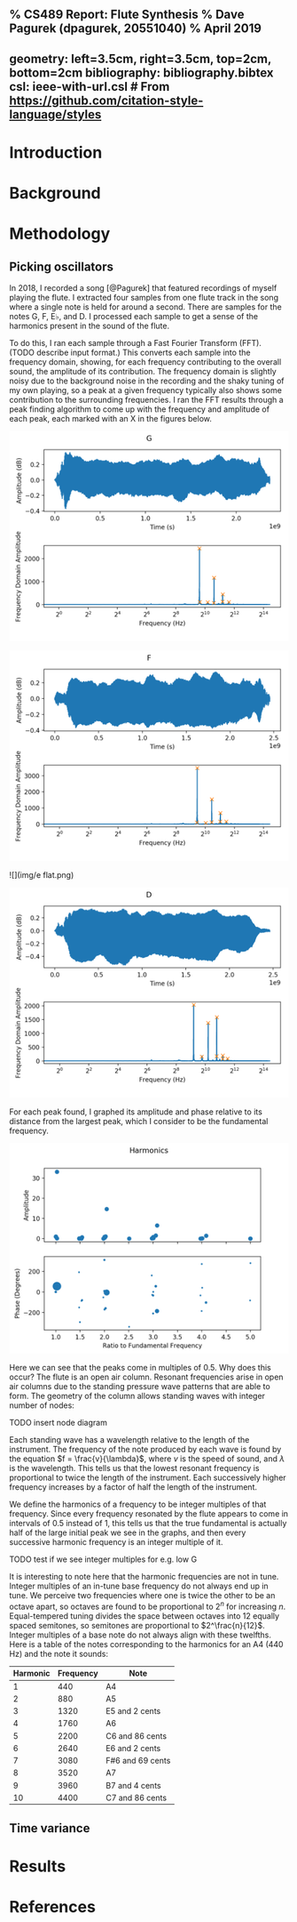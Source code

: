 % CS489 Report: Flute Synthesis
% Dave Pagurek (dpagurek, 20551040)
% April 2019
---
geometry: left=3.5cm, right=3.5cm, top=2cm, bottom=2cm
bibliography: bibliography.bibtex
csl: ieee-with-url.csl # From https://github.com/citation-style-language/styles
---

# Introduction

# Background

# Methodology

## Picking oscillators

In 2018, I recorded a song [@Pagurek] that featured recordings of myself playing the flute. I extracted four samples from one flute track in the song where a single note is held for around a second. There are samples for the notes G, F, E$\flat$, and D. I processed each sample to get a sense of the harmonics present in the sound of the flute.

To do this, I ran each sample through a Fast Fourier Transform (FFT). (TODO describe input format.) This converts each sample into the frequency domain, showing, for each frequency contributing to the overall sound, the amplitude of its contribution. The frequency domain is slightly noisy due to the background noise in the recording and the shaky tuning of my own playing, so a peak at a given frequency typically also shows some contribution to the surrounding frequencies. I ran the FFT results through a peak finding algorithm to come up with the frequency and amplitude of each peak, each marked with an X in the figures below.

![](img/g.png)

![](img/f.png)

![](img/e flat.png)

![](img/d.png)

For each peak found, I graphed its amplitude and phase relative to its distance from the largest peak, which I consider to be the fundamental frequency.

![](img/harmonics.png)

Here we can see that the peaks come in multiples of 0.5. Why does this occur? The flute is an open air column. Resonant frequencies arise in open air columns due to the standing pressure wave patterns that are able to form. The geometry of the column allows standing waves with integer number of nodes:

TODO insert node diagram

Each standing wave has a wavelength relative to the length of the instrument. The frequency of the note produced by each wave is found by the equation $f = \frac{v}{\lambda}$, where $v$ is the speed of sound, and $\lambda$ is the wavelength. This tells us that the lowest resonant frequency is proportional to twice the length of the instrument. Each successively higher frequency increases by a factor of half the length of the instrument.

We define the harmonics of a frequency to be integer multiples of that frequency. Since every frequency resonated by the flute appears to come in intervals of 0.5 instead of 1, this tells us that the true fundamental is actually half of the large initial peak we see in the graphs, and then every successive harmonic frequency is an integer multiple of it.

TODO test if we see integer multiples for e.g. low G

It is interesting to note here that the harmonic frequencies are not in tune. Integer multiples of an in-tune base frequency do not always end up in tune. We perceive two frequencies where one is twice the other to be an octave apart, so octaves are found to be proportional to $2^n$ for increasing $n$. Equal-tempered tuning divides the space between octaves into 12 equally spaced semitones, so semitones are proportional to $2^\frac{n}{12}$. Integer multiples of a base note do not always align with these twelfths. Here is a table of the notes corresponding to the harmonics for an A4 (440 Hz) and the note it sounds:

Harmonic | Frequency | Note
---------|-----------|-----
1 | 440 | A4
2 | 880 | A5
3 | 1320 | E5 and 2 cents
4 | 1760 | A6
5 | 2200 | C6 and 86 cents
6 | 2640 | E6 and 2 cents
7 | 3080 | F#6 and 69 cents
8 | 3520 | A7
9 | 3960 | B7 and 4 cents
10 | 4400 | C7 and 86 cents

## Time variance

# Results

# References
